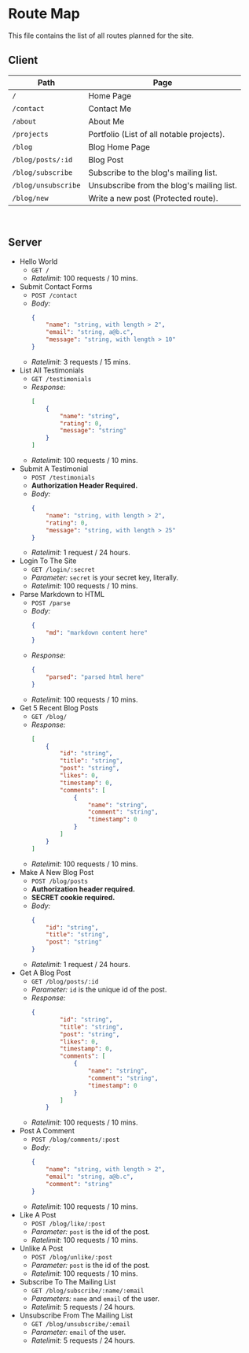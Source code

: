 # Route Map
This file contains the list of all routes planned for the site.

## Client
| Path                  | Page                                         |
------------------------|----------------------------------------------|
| `/`                   | Home Page                                    |
| `/contact`            | Contact Me                                   |
| `/about`              | About Me                                     |
| `/projects`           | Portfolio (List of all notable projects).    |
| `/blog`               | Blog Home Page                               |
| `/blog/posts/:id`     | Blog Post                                    |
| `/blog/subscribe`     | Subscribe to the blog's mailing list.        |
| `/blog/unsubscribe`   | Unsubscribe from the blog's mailing list.    |
| `/blog/new`           | Write a new post (Protected route).          |

<br>

## Server
- Hello World
    + `GET /`
    + *Ratelimit:* 100 requests / 10 mins.
- Submit Contact Forms
    + `POST /contact`
    + *Body:*
        ```json
        {
            "name": "string, with length > 2",
            "email": "string, a@b.c",
            "message": "string, with length > 10"
        }
        ```
    + *Ratelimit:* 3 requests / 15 mins.
- List All Testimonials
    + `GET /testimonials`
    + *Response:*
        ```json
        [
            {
                "name": "string",
                "rating": 0,
                "message": "string"
            }
        ]
        ```
    + *Ratelimit:* 100 requests / 10 mins.
- Submit A Testimonial
    + `POST /testimonials`
    + **Authorization Header Required.**
    + *Body:*
        ```json
        {
            "name": "string, with length > 2",
            "rating": 0,
            "message": "string, with length > 25"
        }
        ```
    + *Ratelimit:* 1 request / 24 hours.
- Login To The Site
    + `GET /login/:secret`
    + *Parameter:* `secret` is your secret key, literally.
    + *Ratelimit:* 100 requests / 10 mins.
- Parse Markdown to HTML
    + `POST /parse`
    + *Body:*
        ```json
        {
            "md": "markdown content here"
        }
        ```
    + *Response:*
        ```json
        {
            "parsed": "parsed html here"
        }
        ```
    + *Ratelimit:* 100 requests / 10 mins.
- Get 5 Recent Blog Posts
    + `GET /blog/`
    + *Response:*
        ```json
        [
            {
                "id": "string",
	            "title": "string",
	            "post": "string",
	            "likes": 0,
	            "timestamp": 0,
	            "comments": [
                    {
                        "name": "string",
	                    "comment": "string",
	                    "timestamp": 0
                    }
                ]
            }
        ]
        ```
    + *Ratelimit:* 100 requests / 10 mins.
- Make A New Blog Post
    + `POST /blog/posts`
    + **Authorization header required.**
    + **SECRET cookie required.**
    + *Body:*
        ```json
        {
            "id": "string",
            "title": "string",
            "post": "string"
        }
        ```
    + *Ratelimit:* 1 request / 24 hours.
- Get A Blog Post
    + `GET /blog/posts/:id`
    + *Parameter:* `id` is the unique id of the post.
    + *Response:*
        ```json
        {
                "id": "string",
	            "title": "string",
	            "post": "string",
	            "likes": 0,
	            "timestamp": 0,
	            "comments": [
                    {
                        "name": "string",
	                    "comment": "string",
	                    "timestamp": 0
                    }
                ]
            }
        ```
    + *Ratelimit:* 100 requests / 10 mins.
- Post A Comment
    + `POST /blog/comments/:post`
    + *Body:*
        ```json
        {
            "name": "string, with length > 2",
            "email": "string, a@b.c",
            "comment": "string"
        }
        ```
    + *Ratelimit:* 100 requests / 10 mins.
- Like A Post
    + `POST /blog/like/:post`
    + *Parameter:* `post` is the id of the post.
    + *Ratelimit:* 100 requests / 10 mins.
- Unlike A Post
    + `POST /blog/unlike/:post`
    + *Parameter:* `post` is the id of the post.
    + *Ratelimit:* 100 requests / 10 mins.
- Subscribe To The Mailing List
    + `GET /blog/subscribe/:name/:email`
    + *Parameters:* `name` and `email` of the user.
    + *Ratelimit:* 5 requests / 24 hours.
- Unsubscribe From The Mailing List
    + `GET /blog/unsubscribe/:email`
    + *Parameter:* `email` of the user.
    + *Ratelimit:* 5 requests / 24 hours.
    